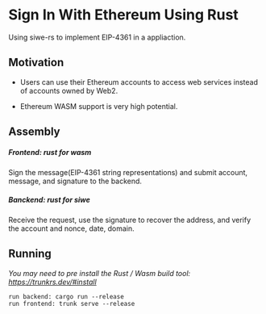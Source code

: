 # Sign In With Ethereum Using Rust
Using siwe-rs to implement EIP-4361 in a appliaction.


## Motivation
* Users can use their Ethereum accounts to access web services instead of accounts owned by Web2. 

* Ethereum WASM support is very high potential.

## Assembly
##### Frontend: rust for wasm
Sign the message(EIP-4361 string representations) and submit account, message, and signature to the backend.
##### Banckend: rust for siwe
Receive the request, use the signature to recover the address, and verify the account and nonce, date, domain.

## Running
*You may need to pre install the Rust / Wasm build tool:* *https://trunkrs.dev/#install*

`
run backend:
cargo run --release
`
<br>
`
run frontend:
trunk serve --release
`